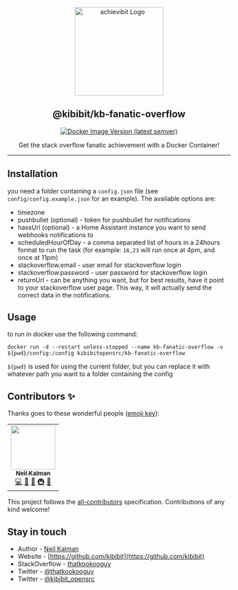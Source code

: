 <p align="center">
  <a href="https://github.com/Kibibit/kb-fanatic-overflow/" target="blank"><img src="https://kibibit.io/kibibit-assets/kb-overflow.png" width="200" alt="achievibit Logo" />
  </a>
  <h2 align="center">
    @kibibit/kb-fanatic-overflow
  </h2>
</p>
<p align="center">
  <a href="https://hub.docker.com/repository/docker/kibibitopensrc/kb-fanatic-overflow"><img alt="Docker Image Version (latest semver)" src="https://img.shields.io/docker/v/kibibitopensrc/kb-fanatic-overflow?logo=docker&sort=semver&style=for-the-badge"></a>
</p>
<p align="center">
  Get the stack overflow fanatic achievement with a Docker Container!
</p>
<hr>

## Installation
you need a folder containing a `config.json` file (see `config/config.example.json` for an example). The available options are:

- timezone
- pushbullet (optional) - token for pushbullet for notifications
- hassUrl (optional) - a Home Assistant instance you want to send webhooks notifications to
- scheduledHourOfDay - a comma separated list of hours in a 24hours format to run the task (for example: `16,23` will run once at 4pm, and once at 11pm)
- stackoverflow.email - user email for stackoverflow login
- stackoverflow.password - user password for stackoverflow login
- returnUrl - can be anything you want, but for best results, have it point to your stackoverflow user page. This way, it will actually send the correct data in the notifications.


## Usage
to run in docker use the following command:
```
docker run -d --restart unless-stopped --name kb-fanatic-overflow -v ${pwd}/config:/config kibibitopensrc/kb-fanatic-overflow
```
`${pwd}` is used for using the current folder, but you can replace it with whatever path you want to a folder containing the config


## Contributors ✨

Thanks goes to these wonderful people ([emoji key](https://allcontributors.org/docs/en/emoji-key)):

<!-- ALL-CONTRIBUTORS-LIST:START - Do not remove or modify this section -->
<!-- prettier-ignore-start -->
<!-- markdownlint-disable -->
<table>
  <tr>
    <td align="center"><a href="http://thatkookooguy.kibibit.io/"><img src="https://avatars3.githubusercontent.com/u/10427304?v=4?s=100" width="100px;" alt=""/><br /><sub><b>Neil Kalman</b></sub></a><br /><a href="https://github.com/kibibit/hass-kibibit-theme/commits?author=Thatkookooguy" title="Code">💻</a> <a href="https://github.com/kibibit/kb-fanatic-overflow/commits?author=Thatkookooguy" title="Documentation">📖</a> <a href="#design-Thatkookooguy" title="Design">🎨</a> <a href="#infra-Thatkookooguy" title="Infrastructure (Hosting, Build-Tools, etc)">🚇</a> <a href="#maintenance-Thatkookooguy" title="Maintenance">🚧</a></td>
  </tr>
</table>

<!-- markdownlint-restore -->
<!-- prettier-ignore-end -->

<!-- ALL-CONTRIBUTORS-LIST:END -->

This project follows the [all-contributors](https://github.com/all-contributors/all-contributors) specification. Contributions of any kind welcome!

## Stay in touch

- Author - [Neil Kalman](https://github.com/thatkookooguy)
- Website - [https://github.com/kibibit](https://github.com/kibibit)
- StackOverflow - [thatkookooguy](https://stackoverflow.com/users/1788884/thatkookooguy)
- Twitter - [@thatkookooguy](https://twitter.com/thatkookooguy)
- Twitter - [@kibibit_opensrc](https://twitter.com/kibibit_opensrc)
